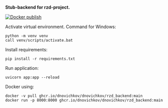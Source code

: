 **Stub-backend for rzd-project.**

[![Docker publish](https://github.com/dnovichkov/rzd_backend/actions/workflows/docker-publish.yml/badge.svg)](https://github.com/dnovichkov/rzd_backend/actions/workflows/docker-publish.yml)

Activate virtual environment.
Command for Windows:
```
python -m venv venv
call venv/scripts/activate.bat
```

Install requirements:
```
pip install -r requirements.txt
```

Run application:
```
uvicorn app:app --reload
```
Docker using:
```
docker -v pull ghcr.io/dnovichkov/dnovichkov/rzd_backend:main
docker run -p 8000:8000 ghcr.io/dnovichkov/dnovichkov/rzd_backend:main
```
